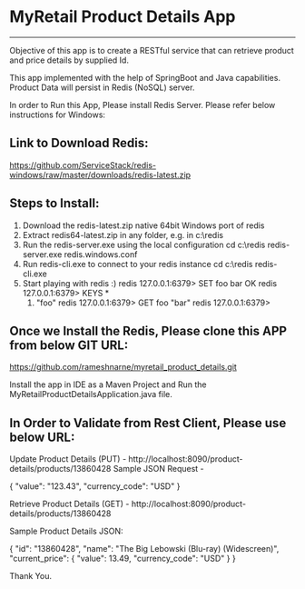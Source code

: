 # MyRetail Product Details App
-----------------------------------
Objective of this app is to create a RESTful service that can retrieve product and price details by supplied Id.

This app implemented with the help of SpringBoot and Java capabilities. Product Data will persist in Redis (NoSQL) server.

In order to Run this App, Please install Redis Server. Please refer below instructions for Windows:

Link to Download Redis:
---------------------------
https://github.com/ServiceStack/redis-windows/raw/master/downloads/redis-latest.zip

Steps to Install:
-------------------
1. Download the redis-latest.zip native 64bit Windows port of redis
2. Extract redis64-latest.zip in any folder, e.g. in c:\redis
3. Run the redis-server.exe using the local configuration
    cd c:\redis
    redis-server.exe redis.windows.conf
4. Run redis-cli.exe to connect to your redis instance
    cd c:\redis
    redis-cli.exe
5. Start playing with redis :)
    redis 127.0.0.1:6379> SET foo bar
    OK
    redis 127.0.0.1:6379> KEYS *
    1) "foo"
    redis 127.0.0.1:6379> GET foo
    "bar"
    redis 127.0.0.1:6379>

Once we Install the Redis, Please clone this APP from below GIT URL:
---------------------------------------------------------------------
https://github.com/rameshnarne/myretail_product_details.git

Install the app in IDE as a Maven Project and Run the MyRetailProductDetailsApplication.java file.


In Order to Validate from Rest Client, Please use below URL:
----------------------------------------------------------------
Update Product Details (PUT) - http://localhost:8090/product-details/products/13860428
Sample JSON Request -

{
    "value": "123.43",
    "currency_code": "USD"
 }

 Retrieve Product Details (GET) - http://localhost:8090/product-details/products/13860428

 Sample Product Details JSON:

 {
     "id": "13860428",
     "name": "The Big Lebowski (Blu-ray) (Widescreen)",
     "current_price": {
         "value": 13.49,
         "currency_code": "USD"
     }
 }


 Thank You.